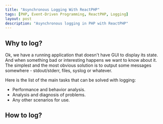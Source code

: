 ```yaml
---
title: "Asynchronous Logging With ReactPHP"
tags: [PHP, Event-Driven Programming, ReactPHP, Logging]
layout: post
description: "Asynchronous logging in PHP with ReactPHP"
---
```


## Why to log?

Ok, we have a running application that doesn't have GUI to display its state. And when something bad or interesting happens we want to know about it. The simplest and the most obvious solution is to output some messages somewhere - stdout/stderr, files, syslog or whatever.

Here is the list of the main tasks that can be solved with logging:
- Performance and behavior analysis.
- Analysis and diagnosis of problems.
- Any other scenarios for use.

## How to log?
